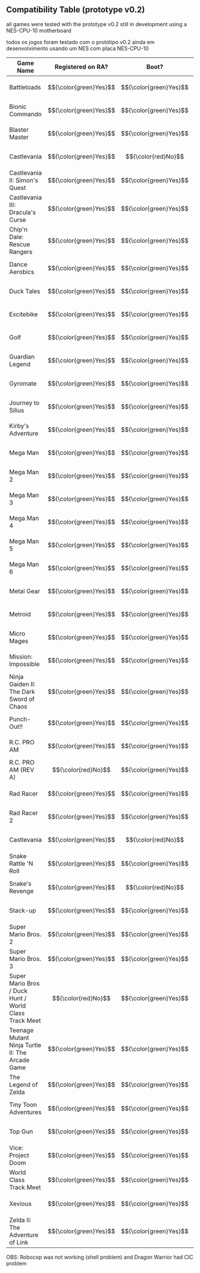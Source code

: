 ## Compatibility Table (prototype v0.2)

all games were tested with the prototype v0.2 still in development using a NES-CPU-10 motherboard

todos os jogos foram testado com o protótipo v0.2 ainda em desenvolvimento usando um NES com placa NES-CPU-10 

| Game Name                                             | Registered on RA?      | Boot?                  | Got any achievement?       | Missed some achievement?   | Got all achievements?      |
|-------------------------------------------------------|------------------------|------------------------|----------------------------|----------------------------|----------------------------|
| Battletoads                                           | $${\color{green}Yes}$$ | $${\color{green}Yes}$$ | $${\color{green}Yes}$$     | $${\color{grey}Not\ yet}$$ | $${\color{grey}Not\ yet}$$ | 
| Bionic Commando                                       | $${\color{green}Yes}$$ | $${\color{green}Yes}$$ | $${\color{grey}Not\ yet}$$ | $${\color{grey}Not\ yet}$$ | $${\color{grey}Not\ yet}$$ | 
| Blaster Master                                        | $${\color{green}Yes}$$ | $${\color{green}Yes}$$ | $${\color{green}Yes}$$     | $${\color{grey}Not\ yet}$$ | $${\color{grey}Not\ yet}$$ | 
| Castlevania                                           | $${\color{green}Yes}$$ | $${\color{red}No}$$    | $${\color{grey}Not\ yet}$$ | $${\color{grey}Not\ yet}$$ | $${\color{grey}Not\ yet}$$ | 
| Castlevania II: Simon's Quest                         | $${\color{green}Yes}$$ | $${\color{green}Yes}$$ | $${\color{green}Yes}$$     | $${\color{grey}Not\ yet}$$ | $${\color{grey}Not\ yet}$$ | 
| Castlevania III: Dracula's Curse                      | $${\color{green}Yes}$$ | $${\color{green}Yes}$$ | $${\color{green}Yes}$$     | $${\color{grey}Not\ yet}$$ | $${\color{grey}Not\ yet}$$ | 
| Chip'n Dale: Rescue Rangers                           | $${\color{green}Yes}$$ | $${\color{green}Yes}$$ | $${\color{green}Yes}$$     | $${\color{grey}Not\ yet}$$ | $${\color{grey}Not\ yet}$$ | 
| Dance Aerobics                                        | $${\color{green}Yes}$$ | $${\color{green}Yes}$$ | $${\color{grey}Not\ yet}$$ | $${\color{grey}Not\ yet}$$ | $${\color{grey}Not\ yet}$$ | 
| Duck Tales                                            | $${\color{green}Yes}$$ | $${\color{green}Yes}$$ | $${\color{green}Yes}$$     | $${\color{grey}Not\ yet}$$ | $${\color{grey}Not\ yet}$$ | 
| Excitebike                                            | $${\color{green}Yes}$$ | $${\color{green}Yes}$$ | $${\color{green}Yes}$$     | $${\color{grey}Not\ yet}$$ | $${\color{grey}Not\ yet}$$ | 
| Golf                                                  | $${\color{green}Yes}$$ | $${\color{green}Yes}$$ | $${\color{grey}Not\ yet}$$ | $${\color{grey}Not\ yet}$$ | $${\color{grey}Not\ yet}$$ | 
| Guardian Legend                                       | $${\color{green}Yes}$$ | $${\color{green}Yes}$$ | $${\color{green}Yes}$$     | $${\color{grey}Not\ yet}$$ | $${\color{grey}Not\ yet}$$ | 
| Gyromate                                              | $${\color{green}Yes}$$ | $${\color{green}Yes}$$ | $${\color{green}Yes}$$     | $${\color{grey}Not\ yet}$$ | $${\color{grey}Not\ yet}$$ | 
| Journey to Silius                                     | $${\color{green}Yes}$$ | $${\color{green}Yes}$$ | $${\color{green}Yes}$$     | $${\color{grey}Not\ yet}$$ | $${\color{grey}Not\ yet}$$ | 
| Kirby's Adventure                                     | $${\color{green}Yes}$$ | $${\color{green}Yes}$$ | $${\color{green}Yes}$$     | $${\color{grey}Not\ yet}$$ | $${\color{grey}Not\ yet}$$ | 
| Mega Man                                              | $${\color{green}Yes}$$ | $${\color{green}Yes}$$ | $${\color{grey}Not\ yet}$$ | $${\color{grey}Not\ yet}$$ | $${\color{grey}Not\ yet}$$ | 
| Mega Man 2                                            | $${\color{green}Yes}$$ | $${\color{green}Yes}$$ | $${\color{green}Yes}$$     | $${\color{grey}Not\ yet}$$ | $${\color{grey}Not\ yet}$$ | 
| Mega Man 3                                            | $${\color{green}Yes}$$ | $${\color{green}Yes}$$ | $${\color{green}Yes}$$     | $${\color{grey}Not\ yet}$$ | $${\color{grey}Not\ yet}$$ | 
| Mega Man 4                                            | $${\color{green}Yes}$$ | $${\color{green}Yes}$$ | $${\color{green}Yes}$$     | $${\color{grey}Not\ yet}$$ | $${\color{grey}Not\ yet}$$ | 
| Mega Man 5                                            | $${\color{green}Yes}$$ | $${\color{green}Yes}$$ | $${\color{green}Yes}$$     | $${\color{grey}Not\ yet}$$ | $${\color{grey}Not\ yet}$$ | 
| Mega Man 6                                            | $${\color{green}Yes}$$ | $${\color{green}Yes}$$ | $${\color{green}Yes}$$     | $${\color{grey}Not\ yet}$$ | $${\color{grey}Not\ yet}$$ | 
| Metal Gear                                            | $${\color{green}Yes}$$ | $${\color{green}Yes}$$ | $${\color{green}Yes}$$     | $${\color{grey}Not\ yet}$$ | $${\color{grey}Not\ yet}$$ | 
| Metroid                                               | $${\color{green}Yes}$$ | $${\color{green}Yes}$$ | $${\color{green}Yes}$$     | $${\color{grey}Not\ yet}$$ | $${\color{grey}Not\ yet}$$ | 
| Micro Mages                                           | $${\color{green}Yes}$$ | $${\color{green}Yes}$$ | $${\color{green}Yes}$$     | $${\color{grey}Not\ yet}$$ | $${\color{grey}Not\ yet}$$ | 
| Mission: Impossible                                   | $${\color{green}Yes}$$ | $${\color{green}Yes}$$ | $${\color{green}Yes}$$     | $${\color{grey}Not\ yet}$$ | $${\color{grey}Not\ yet}$$ | 
| Ninja Gaiden II: The Dark Sword of Chaos              | $${\color{green}Yes}$$ | $${\color{green}Yes}$$ | $${\color{green}Yes}$$     | $${\color{grey}Not\ yet}$$ | $${\color{grey}Not\ yet}$$ | 
| Punch-Out!!                                           | $${\color{green}Yes}$$ | $${\color{green}Yes}$$ | $${\color{green}Yes}$$     | $${\color{grey}Not\ yet}$$ | $${\color{grey}Not\ yet}$$ | 
| R.C. PRO AM                                           | $${\color{green}Yes}$$ | $${\color{green}Yes}$$ | $${\color{green}Yes}$$     | $${\color{grey}Not\ yet}$$ | $${\color{grey}Not\ yet}$$ | 
| R.C. PRO AM (REV A)                                   | $${\color{red}No}$$    | $${\color{green}Yes}$$ | $${\color{grey}Not\ yet}$$ | $${\color{grey}Not\ yet}$$ | $${\color{grey}Not\ yet}$$ | 
| Rad Racer                                             | $${\color{green}Yes}$$ | $${\color{green}Yes}$$ | $${\color{green}Yes}$$     | $${\color{grey}Not\ yet}$$ | $${\color{grey}Not\ yet}$$ | 
| Rad Racer 2                                           | $${\color{green}Yes}$$ | $${\color{green}Yes}$$ | $${\color{grey}Not\ yet}$$ | $${\color{grey}Not\ yet}$$ | $${\color{grey}Not\ yet}$$ | 
| Castlevania                                           | $${\color{green}Yes}$$ | $${\color{red}No}$$    | $${\color{grey}Not\ yet}$$ | $${\color{grey}Not\ yet}$$ | $${\color{grey}Not\ yet}$$ | 
| Snake Rattle 'N Roll                                  | $${\color{green}Yes}$$ | $${\color{green}Yes}$$ | $${\color{green}Yes}$$     | $${\color{grey}Not\ yet}$$ | $${\color{grey}Not\ yet}$$ | 
| Snake's Revenge                                       | $${\color{green}Yes}$$ | $${\color{red}No}$$    | $${\color{grey}Not\ yet}$$ | $${\color{grey}Not\ yet}$$ | $${\color{grey}Not\ yet}$$ | 
| Stack-up                                              | $${\color{green}Yes}$$ | $${\color{green}Yes}$$ | $${\color{grey}Not\ yet}$$ | $${\color{grey}Not\ yet}$$ | $${\color{grey}Not\ yet}$$ | 
| Super Mario Bros. 2                                   | $${\color{green}Yes}$$ | $${\color{green}Yes}$$ | $${\color{green}Yes}$$     | $${\color{grey}Not\ yet}$$ | $${\color{grey}Not\ yet}$$ | 
| Super Mario Bros. 3                                   | $${\color{green}Yes}$$ | $${\color{green}Yes}$$ | $${\color{green}Yes}$$     | $${\color{grey}Not\ yet}$$ | $${\color{grey}Not\ yet}$$ | 
| Super Mario Bros / Duck Hunt / World Class Track Meet | $${\color{red}No}$$    | $${\color{green}Yes}$$ | $${\color{grey}Not\ yet}$$ | $${\color{grey}Not\ yet}$$ | $${\color{grey}Not\ yet}$$ | 
| Teenage Mutant Ninja Turtle II: The Arcade Game       | $${\color{green}Yes}$$ | $${\color{green}Yes}$$ | $${\color{green}Yes}$$     | $${\color{grey}Not\ yet}$$ | $${\color{grey}Not\ yet}$$ | 
| The Legend of Zelda                                   | $${\color{green}Yes}$$ | $${\color{green}Yes}$$ | $${\color{green}Yes}$$     | $${\color{grey}Not\ yet}$$ | $${\color{grey}Not\ yet}$$ | 
| Tiny Toon Adventures                                  | $${\color{green}Yes}$$ | $${\color{green}Yes}$$ | $${\color{green}Yes}$$     | $${\color{grey}Not\ yet}$$ | $${\color{grey}Not\ yet}$$ | 
| Top Gun                                               | $${\color{green}Yes}$$ | $${\color{green}Yes}$$ | $${\color{green}Yes}$$     | $${\color{grey}Not\ yet}$$ | $${\color{grey}Not\ yet}$$ | 
| Vice: Project Doom                                    | $${\color{green}Yes}$$ | $${\color{green}Yes}$$ | $${\color{green}Yes}$$     | $${\color{grey}Not\ yet}$$ | $${\color{grey}Not\ yet}$$ | 
| World Class Track Meet                                | $${\color{green}Yes}$$ | $${\color{green}Yes}$$ | $${\color{grey}Not\ yet}$$ | $${\color{grey}Not\ yet}$$ | $${\color{grey}Not\ yet}$$ | 
| Xevious                                               | $${\color{green}Yes}$$ | $${\color{green}Yes}$$ | $${\color{green}Yes}$$     | $${\color{grey}Not\ yet}$$ | $${\color{grey}Not\ yet}$$ | 
| Zelda II: The Adventure of Link                       | $${\color{green}Yes}$$ | $${\color{green}Yes}$$ | $${\color{grey}Not\ yet}$$ | $${\color{grey}Not\ yet}$$ | $${\color{grey}Not\ yet}$$ | 

OBS: Robocop was not working (shell problem) and Dragon Warrior had CIC problem
